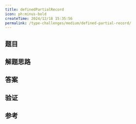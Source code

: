 ```yaml
---
title: definedPartialRecord
icon: ph:minus-bold
createTime: 2024/12/18 15:35:56
permalink: /type-challenges/medium/defined-partial-record/
---
```


## 题目

## 解题思路

## 答案

## 验证

## 参考
